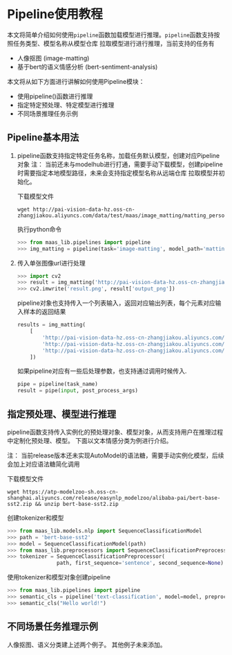 # Pipeline使用教程

本文将简单介绍如何使用`pipeline`函数加载模型进行推理。`pipeline`函数支持按照任务类型、模型名称从模型仓库
拉取模型进行进行推理，当前支持的任务有

* 人像抠图 (image-matting)
* 基于bert的语义情感分析 (bert-sentiment-analysis)

本文将从如下方面进行讲解如何使用Pipeline模块：
* 使用pipeline()函数进行推理
* 指定特定预处理、特定模型进行推理
* 不同场景推理任务示例

## Pipeline基本用法

1. pipeline函数支持指定特定任务名称，加载任务默认模型，创建对应Pipeline对象
   注： 当前还未与modelhub进行打通，需要手动下载模型，创建pipeline时需要指定本地模型路径，未来会支持指定模型名称从远端仓库
   拉取模型并初始化。

   下载模型文件
   ```shell
   wget http://pai-vision-data-hz.oss-cn-zhangjiakou.aliyuncs.com/data/test/maas/image_matting/matting_person.pb
   ```
   执行python命令
   ```python
   >>> from maas_lib.pipelines import pipeline
   >>> img_matting = pipeline(task='image-matting', model_path='matting_person.pb')
   ```

2. 传入单张图像url进行处理
   ``` python
   >>> import cv2
   >>> result = img_matting('http://pai-vision-data-hz.oss-cn-zhangjiakou.aliyuncs.com/data/test/maas/image_matting/test.png')
   >>> cv2.imwrite('result.png', result['output_png'])
   ```

   pipeline对象也支持传入一个列表输入，返回对应输出列表，每个元素对应输入样本的返回结果
   ```python
   results = img_matting(
       [
           'http://pai-vision-data-hz.oss-cn-zhangjiakou.aliyuncs.com/data/test/maas/image_matting/test.png',
           'http://pai-vision-data-hz.oss-cn-zhangjiakou.aliyuncs.com/data/test/maas/image_matting/test.png',
           'http://pai-vision-data-hz.oss-cn-zhangjiakou.aliyuncs.com/data/test/maas/image_matting/test.png',
       ])
   ```

   如果pipeline对应有一些后处理参数，也支持通过调用时候传入.
   ```python
   pipe = pipeline(task_name)
   result = pipe(input, post_process_args)
   ```

## 指定预处理、模型进行推理
pipeline函数支持传入实例化的预处理对象、模型对象，从而支持用户在推理过程中定制化预处理、模型。
下面以文本情感分类为例进行介绍。



注： 当前release版本还未实现AutoModel的语法糖，需要手动实例化模型，后续会加上对应语法糖简化调用

下载模型文件
```shell
wget https://atp-modelzoo-sh.oss-cn-shanghai.aliyuncs.com/release/easynlp_modelzoo/alibaba-pai/bert-base-sst2.zip && unzip bert-base-sst2.zip
```

创建tokenizer和模型
```python
>>> from maas_lib.models.nlp import SequenceClassificationModel
>>> path = 'bert-base-sst2'
>>> model = SequenceClassificationModel(path)
>>> from maas_lib.preprocessors import SequenceClassificationPreprocessor
>>> tokenizer = SequenceClassificationPreprocessor(
                path, first_sequence='sentence', second_sequence=None)
```

使用tokenizer和模型对象创建pipeline
```python
>>> from maas_lib.pipelines import pipeline
>>> semantic_cls = pipeline('text-classification', model=model, preprocessor=tokenizer)
>>> semantic_cls("Hello world!")
```

## 不同场景任务推理示例

人像抠图、语义分类建上述两个例子。  其他例子未来添加。
